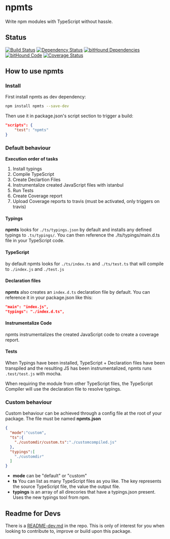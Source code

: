 # npmts
Write npm modules with TypeScript without hassle.

## Status
[![Build Status](https://travis-ci.org/pushrocks/npmts.svg?branch=master)](https://travis-ci.org/pushrocks/npmts)
[![Dependency Status](https://david-dm.org/pushrocks/npmts.svg)](https://david-dm.org/pushrocks/npmts)
[![bitHound Dependencies](https://www.bithound.io/github/pushrocks/npmts/badges/dependencies.svg)](https://www.bithound.io/github/pushrocks/npmts/master/dependencies/npm)
[![bitHound Code](https://www.bithound.io/github/pushrocks/npmts/badges/code.svg)](https://www.bithound.io/github/pushrocks/npmts)
[![Coverage Status](https://coveralls.io/repos/github/pushrocks/npmts/badge.svg?branch=master)](https://coveralls.io/github/pushrocks/npmts?branch=master)

## How to use npmts

### Install
First install npmts as dev dependency:

```sh
npm install npmts --save-dev
```

Then use it in package.json's script section to trigger a build:

```json
"scripts": {
    "test": "npmts"
}
```

### Default behaviour

**Execution order of tasks**

1. Install typings
2. Compile TypeScript
3. Create Declartion Files
4. Instrumentalize created JavaScript files with istanbul
5. Run Tests
6. Create Coverage report
7. Upload Coverage reports to travis (must be activated, only triggers on travis)


#### Typings
**npmts** looks for `./ts/typings.json` by default and installs any defined typings to `.ts/typings/`.
You can then reference the ./ts/typings/main.d.ts file in your TypeScript code.

#### TypeScript
by default npmts looks for `./ts/index.ts` and `./ts/test.ts` that will compile to
`./index.js` and `./test.js`

#### Declaration files
**npmts** also creates an `index.d.ts` declaration file by default.
You can reference it in your package.json like this:

```json
"main": "index.js",
"typings": "./index.d.ts",
```

#### Instrumentalize Code
npmts instrumentalizes the created JavaScript code to create a coverage report.

#### Tests
When Typings have been installed, TypeScript + Declaration files have been transpiled and the resulting JS has been instrumentalized,
npmts runs `.test/test.js` with mocha. 

When requiring the module from other TypeScript files,
the TypeScript Compiler will use the declaration file to resolve typings.



### Custom behaviour
Custom behaviour can be achieved through a config file at the root of your package.
The file must be named **npmts.json**

```json
{
  "mode":"custom",
  "ts":{
    "./customdir/custom.ts":"./customcompiled.js"
  },
  "typings":[
    "./customdir"
  ]
}
```

* **mode** can be "default" or "custom"
* **ts** You can list as many TypeScript files as you like. The key represents the source TypeScript file, the value the output file.
* **typings** is an array of all direcories that have a typings.json present. Uses the new typings tool from npm.


## Readme for Devs
There is a [README-dev.md](README-dev.md) in the repo.
This is only of interest for you when looking to contribute to, improve or build upon this package.